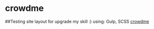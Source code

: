# crowdme
##Testing site layout for upgrade my skill :)
using: Gulp, SCSS
[crowdme](https://mishelinus.github.io/crowdme/)
